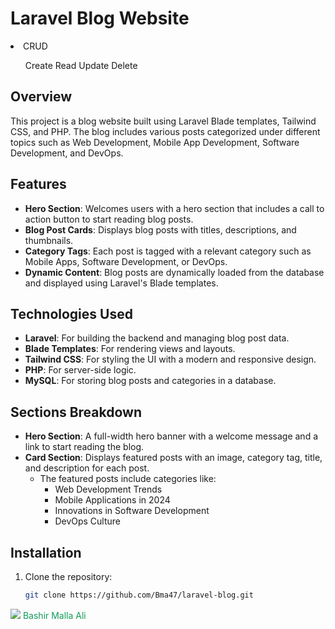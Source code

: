 # Laravel Blog Website 
<li>CRUD</li>
<ul>
Create
Read
Update
Delete
</ul>

## Overview
This project is a blog website built using Laravel Blade templates, Tailwind CSS, and PHP. The blog includes various posts categorized under different topics such as Web Development, Mobile App Development, Software Development, and DevOps.


## Features
- **Hero Section**: Welcomes users with a hero section that includes a call to action button to start reading blog posts.
- **Blog Post Cards**: Displays blog posts with titles, descriptions, and thumbnails.
- **Category Tags**: Each post is tagged with a relevant category such as Mobile Apps, Software Development, or DevOps.
- **Dynamic Content**: Blog posts are dynamically loaded from the database and displayed using Laravel's Blade templates.

## Technologies Used
- **Laravel**: For building the backend and managing blog post data.
- **Blade Templates**: For rendering views and layouts.
- **Tailwind CSS**: For styling the UI with a modern and responsive design.
- **PHP**: For server-side logic.
- **MySQL**: For storing blog posts and categories in a database.

## Sections Breakdown
- **Hero Section**: A full-width hero banner with a welcome message and a link to start reading the blog.
- **Card Section**: Displays featured posts with an image, category tag, title, and description for each post.
  - The featured posts include categories like:
    - Web Development Trends
    - Mobile Applications in 2024
    - Innovations in Software Development
    - DevOps Culture
  
## Installation
1. Clone the repository:
   ```bash
   git clone https://github.com/Bma47/laravel-blog.git
<img src="public/images/software-development.png">
<span style="color: #0f9d58">Bashir Malla Ali </span>
